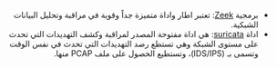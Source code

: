 <div dir="rtl" align='right'>

  - برمجية [Zeek](https://zeek.org): تعتبر اطار واداة متميزة جداً وقوية في مراقبة وتحليل البيانات الشبكية.
  - اداة [suricata](https://suricata-ids.org/): هي اداة مفتوحة المصدر لمراقبة وكشف التهديدات التي تحدث على مستوى الشبكة وهي تستطع رصد التهديدات التي تحدث في نفس الوقت وتسمى بـ (IDS/IPS)، وتستطيع الحصول على ملف PCAP منها.
